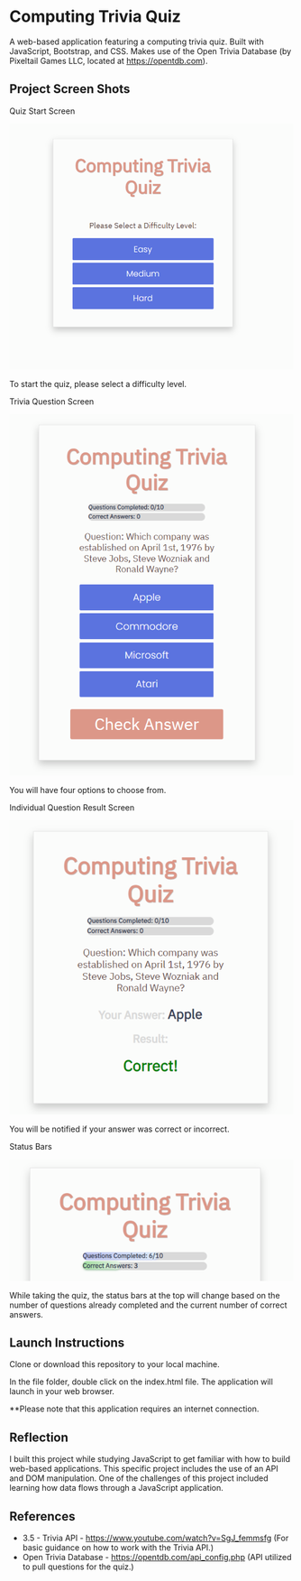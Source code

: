 # Computing Trivia Quiz

A web-based application featuring a computing trivia quiz. Built with JavaScript, Bootstrap, and CSS. Makes use of the Open Trivia Database (by Pixeltail Games LLC, located at https://opentdb.com). 

## Project Screen Shots


Quiz Start Screen

![Quiz Start Screen](img/Quiz-1.png "To start the quiz, please select a difficulty level.")

To start the quiz, please select a difficulty level.


Trivia Question Screen

![Trivia Question Screen](img/Quiz-2.png "You will have four options to choose from.")

You will have four options to choose from.


Individual Question Result Screen

![Individual Question Result Screen](img/Quiz-3.png "You will be notified if your answer was correct or incorrect.")

You will be notified if your answer was correct or incorrect.


Status Bars

![Status Bars](img/Quiz-4.png "While taking the quiz, the status bars at the top will change based on the number of questions already completed and the current number of correct answers.")

While taking the quiz, the status bars at the top will change based on the number of questions already completed and the current number of correct answers.


## Launch Instructions

Clone or download this repository to your local machine. 

In the file folder, double click on the index.html file. The application will launch in your web browser.

**Please note that this application requires an internet connection.  

## Reflection

I built this project while studying JavaScript to get familiar with how to build web-based applications. This specific project includes the use of an API and DOM manipulation. One of the challenges of this project included learning how data flows through a JavaScript application.

## References

- 3.5 - Trivia API - https://www.youtube.com/watch?v=SgJ_femmsfg (For basic guidance on how to work with the Trivia API.)
- Open Trivia Database - https://opentdb.com/api_config.php (API utilized to pull questions for the quiz.)